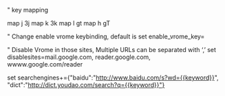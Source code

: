 " key mapping

map j 3j
map k 3k
map l gt
map h gT


" Change enable vrome keybinding, default is 
set enable_vrome_key=<C-z>

" Disable Vrome in those sites, Multiple URLs can be separated with ‘,’
set disablesites=mail.google.com, reader.google.com, wwww.google.com/reader

set searchengines+={"baidu":"http://www.baidu.com/s?wd={{keyword}}", "dict":"http://dict.youdao.com/search?q={{keyword}}"}

